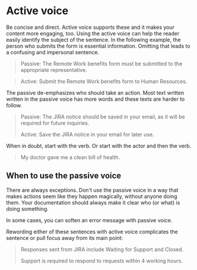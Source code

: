 Active voice
============

Be concise and direct. Active voice supports these and it makes your 
content more engaging, too. Using the active voice can help the reader 
easily identify the subject of the sentence. In the following
example, the person who submits the form is essential information.
Omitting that leads to a confusing and impersonal sentence.

> Passive: The Remote Work benefits form must be submitted to the appropriate
> representative.

> Active: Submit the Remote Work benefits form to Human Resources.

The passive de-emphasizes who should take an action. Most text written written
in the passive voice has more words and these texts are harder to
follow.

> Passive: The JIRA notice should be saved in your email, as it will be
> required for future inquiries.
>
> Active: Save the JIRA notice in your email for later use.

When in doubt, start with the verb. Or start with the actor and then the verb.
> My doctor gave me a clean bill of health.

When to use the passive voice
-----------------------------

There are always exceptions. Don't use the passive voice in a way that
makes actions seem like they happen magically, without anyone doing them. Your 
documentation should always make it clear who (or what) is doing
something.

In some cases, you can soften an error message with passive voice.

Rewording either of these sentences with active voice 
complicates the sentence or pull focus away from its main point:

> Responses sent from JIRA include Waiting for Support and Closed.
>
> Support is required to respond to requests within 4 working hours.

